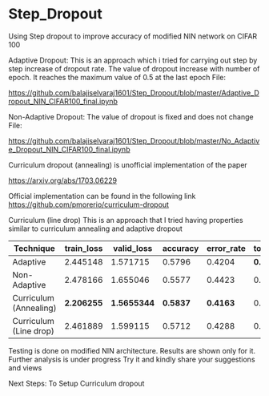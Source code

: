 # Step_Dropout
Using Step dropout to improve accuracy of modified NIN network on CIFAR 100

Adaptive Dropout:
This is an approach which i tried for carrying out step by step increase of dropout rate.
The value of dropout increase with number of epoch.
It reaches the maximum value of 0.5 at the last epoch
File:

https://github.com/balajiselvaraj1601/Step_Dropout/blob/master/Adaptive_Dropout_NIN_CIFAR100_final.ipynb

Non-Adaptive Dropout:
The value of dropout is fixed and does not change
File:

https://github.com/balajiselvaraj1601/Step_Dropout/blob/master/No_Adaptive_Dropout_NIN_CIFAR100_final.ipynb

Curriculum dropout (annealing) is unofficial implementation of the paper

https://arxiv.org/abs/1703.06229

Official implementation can be found in the following link
https://github.com/pmorerio/curriculum-dropout

Curriculum (line drop) 
This is an approach that I tried having properties similar to curriculum annealing and adaptive dropout

|Technique	            | train_loss	| valid_loss	| accuracy |	error_rate	| top_k_accuracy |
|-----------------------|-------------|-------------|----------|--------------|----------------|
|Adaptive	              |  2.445148	  |  1.571715	  |  0.5796	 |    0.4204	  |   __0.8477__   |
|Non-Adaptive	          |  2.478166	  |  1.655046 	|  0.5577	 |    0.4423  	|     0.8336     |
|Curriculum (Annealing) |__2.206255__ |__1.5655344__|__0.5837__|  __0.4163__  |     0.8473     |
|Curriculum (Line drop) |  2.461889	  |  1.599115	  |  0.5712	 |    0.4288	  |     0.8442     |


Testing is done on modified NIN architecture. Results are shown only for it.
Further analysis is under progress
Try it and kindly share your suggestions and views

Next Steps:
To Setup Curriculum dropout
